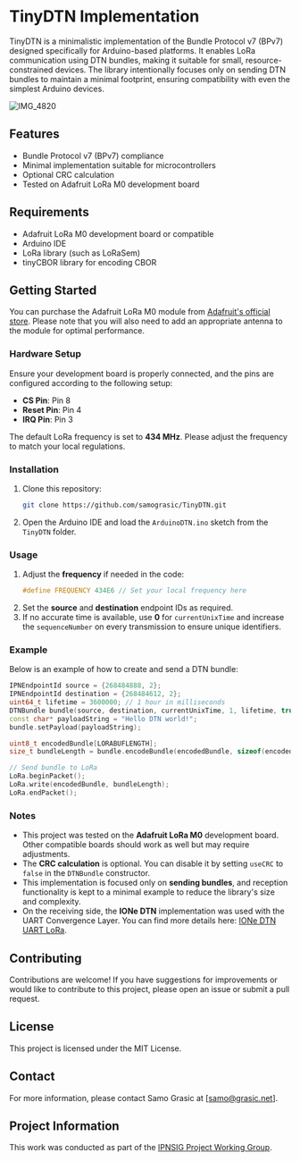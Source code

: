 # TinyDTN Implementation

TinyDTN is a minimalistic implementation of the Bundle Protocol v7 (BPv7) designed specifically for Arduino-based platforms. It enables LoRa communication using DTN bundles, making it suitable for small, resource-constrained devices. The library intentionally focuses only on sending DTN bundles to maintain a minimal footprint, ensuring compatibility with even the simplest Arduino devices.

![IMG_4820](https://github.com/user-attachments/assets/0c554aca-0929-4b6c-a856-f0a87f79ffd0)

## Features

- Bundle Protocol v7 (BPv7) compliance
- Minimal implementation suitable for microcontrollers
- Optional CRC calculation
- Tested on Adafruit LoRa M0 development board

## Requirements

- Adafruit LoRa M0 development board or compatible
- Arduino IDE
- LoRa library (such as LoRaSem)
- tinyCBOR library for encoding CBOR

## Getting Started



You can purchase the Adafruit LoRa M0 module from [Adafruit's official store](https://www.adafruit.com/product/3178). Please note that you will also need to add an appropriate antenna to the module for optimal performance.



### Hardware Setup

Ensure your development board is properly connected, and the pins are configured according to the following setup:

- **CS Pin**: Pin 8
- **Reset Pin**: Pin 4
- **IRQ Pin**: Pin 3

The default LoRa frequency is set to **434 MHz**. Please adjust the frequency to match your local regulations.

### Installation

1. Clone this repository:
   ```sh
   git clone https://github.com/samograsic/TinyDTN.git
   ```
2. Open the Arduino IDE and load the `ArduinoDTN.ino` sketch from the `TinyDTN` folder.

### Usage

1. Adjust the **frequency** if needed in the code:
   ```cpp
   #define FREQUENCY 434E6 // Set your local frequency here
   ```
2. Set the **source** and **destination** endpoint IDs as required.
3. If no accurate time is available, use **0** for `currentUnixTime` and increase the `sequenceNumber` on every transmission to ensure unique identifiers.

### Example

Below is an example of how to create and send a DTN bundle:

```cpp
IPNEndpointId source = {268484888, 2};
IPNEndpointId destination = {268484612, 2};
uint64_t lifetime = 3600000; // 1 hour in milliseconds
DTNBundle bundle(source, destination, currentUnixTime, 1, lifetime, true); // Set useCRC to true or false as needed
const char* payloadString = "Hello DTN world!";
bundle.setPayload(payloadString);

uint8_t encodedBundle[LORABUFLENGTH];
size_t bundleLength = bundle.encodeBundle(encodedBundle, sizeof(encodedBundle));

// Send bundle to LoRa
LoRa.beginPacket();
LoRa.write(encodedBundle, bundleLength);
LoRa.endPacket();
```

### Notes

- This project was tested on the **Adafruit LoRa M0** development board. Other compatible boards should work as well but may require adjustments.
- The **CRC calculation** is optional. You can disable it by setting `useCRC` to `false` in the `DTNBundle` constructor.
- This implementation is focused only on **sending bundles**, and reception functionality is kept to a minimal example to reduce the library's size and complexity.
- On the receiving side, the **IONe DTN** implementation was used with the UART Convergence Layer. You can find more details here: [IONe DTN UART LoRa](https://github.com/samograsic/ION-DTN-Uart-LoRa/tree/main).

## Contributing

Contributions are welcome! If you have suggestions for improvements or would like to contribute to this project, please open an issue or submit a pull request.

## License

This project is licensed under the MIT License.

## Contact

For more information, please contact Samo Grasic at [[samo@grasic.net](mailto\:samo@grasic.net)].

## Project Information

This work was conducted as part of the [IPNSIG Project Working Group](https://ipnsig.org/).

